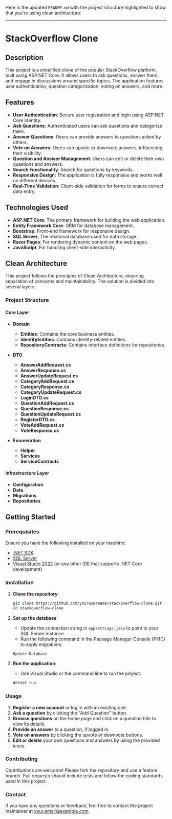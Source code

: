 Here is the updated `README.md` with the project structure highlighted to show that you're using clean architecture:

---

# StackOverflow Clone

## Description

This project is a simplified clone of the popular StackOverflow platform, built using ASP.NET Core. It allows users to ask questions, answer them, and engage in discussions around specific topics. The application features user authentication, question categorization, voting on answers, and more.

## Features

- **User Authentication**: Secure user registration and login using ASP.NET Core Identity.
- **Ask Questions**: Authenticated users can ask questions and categorize them.
- **Answer Questions**: Users can provide answers to questions asked by others.
- **Vote on Answers**: Users can upvote or downvote answers, influencing their visibility.
- **Question and Answer Management**: Users can edit or delete their own questions and answers.
- **Search Functionality**: Search for questions by keywords.
- **Responsive Design**: The application is fully responsive and works well on different devices.
- **Real-Time Validation**: Client-side validation for forms to ensure correct data entry.

## Technologies Used

- **ASP.NET Core**: The primary framework for building the web application.
- **Entity Framework Core**: ORM for database management.
- **Bootstrap**: Front-end framework for responsive design.
- **SQL Server**: The relational database used for data storage.
- **Razor Pages**: For rendering dynamic content on the web pages.
- **JavaScript**: For handling client-side interactivity.

## Clean Architecture

This project follows the principles of Clean Architecture, ensuring separation of concerns and maintainability. The solution is divided into several layers:

### Project Structure

#### Core Layer

- **Domain**
  - **Entities**: Contains the core business entities.
  - **IdentityEntities**: Contains identity-related entities.
  - **RepositoryContracts**: Contains interface definitions for repositories.

- **DTO**
  - **AnswerAddRequest.cs**
  - **AnswerResponse.cs**
  - **AnswerUpdateRequest.cs**
  - **CategoryAddRequest.cs**
  - **CategoryResponse.cs**
  - **CategoryUpdateRequest.cs**
  - **LoginDTO.cs**
  - **QuestionAddRequest.cs**
  - **QuestionResponse.cs**
  - **QuestionUpdateRequest.cs**
  - **RegisterDTO.cs**
  - **VoteAddRequest.cs**
  - **VoteResponse.cs**

- **Enumeration**
  - **Helper**
  - **Services**
  - **ServiceContracts**

#### Infrastructure Layer

- **Configuration**
- **Data**
- **Migrations**
- **Repositories**


## Getting Started

### Prerequisites

Ensure you have the following installed on your machine:

- [.NET SDK](https://dotnet.microsoft.com/download)
- [SQL Server](https://www.microsoft.com/en-us/sql-server/sql-server-downloads)
- [Visual Studio 2022](https://visualstudio.microsoft.com/vs/) (or any other IDE that supports .NET Core development)

### Installation

1. **Clone the repository**:

    ```bash
    git clone https://github.com/yourusername/stackoverflow-clone.git
    cd stackoverflow-clone
    ```

2. **Set up the database**:

    - Update the connection string in `appsettings.json` to point to your SQL Server instance.
    - Run the following command in the Package Manager Console (PMC) to apply migrations:

    ```bash
    Update-Database
    ```

3. **Run the application**:

    - Use Visual Studio or the command line to run the project:

    ```bash
    dotnet run
    ```

### Usage

1. **Register a new account** or log in with an existing one.
2. **Ask a question** by clicking the "Add Question" button.
3. **Browse questions** on the home page and click on a question title to view its details.
4. **Provide an answer** to a question, if logged in.
5. **Vote on answers** by clicking the upvote or downvote buttons.
6. **Edit or delete** your own questions and answers by using the provided icons.

### Contributing

Contributions are welcome! Please fork the repository and use a feature branch. Pull requests should include tests and follow the coding standards used in this project.

### Contact

If you have any questions or feedback, feel free to contact the project maintainer at your.email@example.com.

